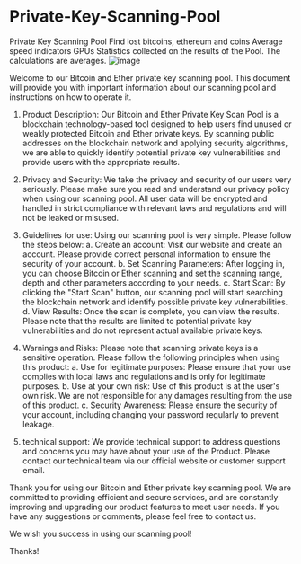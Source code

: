 # Private-Key-Scanning-Pool
Private Key Scanning Pool Find lost bitcoins, ethereum and coins
Average speed indicators GPUs
Statistics collected on the results of the Pool.
The calculations are averages.
![image](https://github.com/JohnThomsonK/Private-Key-Scanning-Pool/assets/102905450/9290240a-2aa2-4f90-9f20-66182ce7b063)

Welcome to our Bitcoin and Ether private key scanning pool.
This document will provide you with important information about our scanning pool and instructions on how to operate it.

1. Product Description:
Our Bitcoin and Ether Private Key Scan Pool is a blockchain technology-based tool designed to help users find unused or weakly protected Bitcoin and Ether private keys. By scanning public addresses on the blockchain network and applying security algorithms, we are able to quickly identify potential private key vulnerabilities and provide users with the appropriate results.

2. Privacy and Security:
We take the privacy and security of our users very seriously. Please make sure you read and understand our privacy policy when using our scanning pool. All user data will be encrypted and handled in strict compliance with relevant laws and regulations and will not be leaked or misused.

3. Guidelines for use:
Using our scanning pool is very simple. Please follow the steps below:
   a. Create an account: Visit our website and create an account. Please provide correct personal information to ensure the security of your account.
   b. Set Scanning Parameters: After logging in, you can choose Bitcoin or Ether scanning and set the scanning range, depth and other parameters according to your needs.
   c. Start Scan: By clicking the "Start Scan" button, our scanning pool will start searching the blockchain network and identify possible private key vulnerabilities.
   d. View Results: Once the scan is complete, you can view the results. Please note that the results are limited to potential private key vulnerabilities and do not represent actual available private keys.

4. Warnings and Risks:
Please note that scanning private keys is a sensitive operation. Please follow the following principles when using this product:
   a. Use for legitimate purposes: Please ensure that your use complies with local laws and regulations and is only for legitimate purposes.
   b. Use at your own risk: Use of this product is at the user's own risk. We are not responsible for any damages resulting from the use of this product.
   c. Security Awareness: Please ensure the security of your account, including changing your password regularly to prevent leakage.

5. technical support:
We provide technical support to address questions and concerns you may have about your use of the Product. Please contact our technical team via our official website or customer support email.

Thank you for using our Bitcoin and Ether private key scanning pool. We are committed to providing efficient and secure services, and are constantly improving and upgrading our product features to meet user needs. If you have any suggestions or comments, please feel free to contact us.

We wish you success in using our scanning pool!

Thanks!

